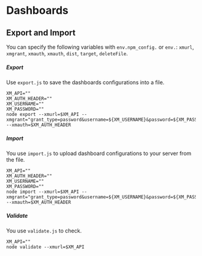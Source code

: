 # Dashboards

## Export and Import

You can specify the following variables with `env.npm_config.` or `env.`:
`xmurl`, `xmgrant`, `xmauth`, `xmauth`, `dist`, `target`, `deleteFile`.

##### Export

Use `export.js` to save the dashboards configurations into a file.

```shell script
XM_API=""
XM_AUTH_HEADER=""
XM_USERNAME=""
XM_PASSWORD=""
node export --xmurl=$XM_API --xmgrant="grant_type=password&username=${XM_USERNAME}&password=${XM_PASSWORD}" --xmauth=$XM_AUTH_HEADER
```

##### Import

You use `import.js` to upload dashboard configurations to your server from the file.

```shell script
XM_API=""
XM_AUTH_HEADER=""
XM_USERNAME=""
XM_PASSWORD=""
node import --xmurl=$XM_API --xmgrant="grant_type=password&username=${XM_USERNAME}&password=${XM_PASSWORD}" --xmauth=$XM_AUTH_HEADER
```


##### Validate

You use `validate.js` to check.

```shell script
XM_API=""
node validate --xmurl=$XM_API
```
